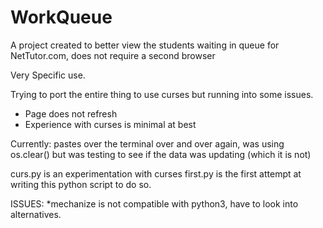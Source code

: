 # WorkQueue
A project created to better view the students waiting in queue for NetTutor.com, does not require a second browser 

Very Specific use. 

Trying to port the entire thing to use curses but running into some issues. 
  * Page does not refresh
  * Experience with curses is minimal at best 
  
Currently: pastes over the terminal over and over again, was using os.clear() 
          but was testing to see if the data was updating (which it is not)

curs.py is an experimentation with curses
first.py is the first attempt at writing this python script to do so. 

ISSUES: 
*mechanize is not compatible with python3, have to look into alternatives. 
